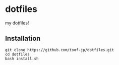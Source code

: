 # dotfiles
my dotfiles!

## Installation
```
git clone https://github.com/toof-jp/dotfiles.git
cd dotfiles
bash install.sh
```
